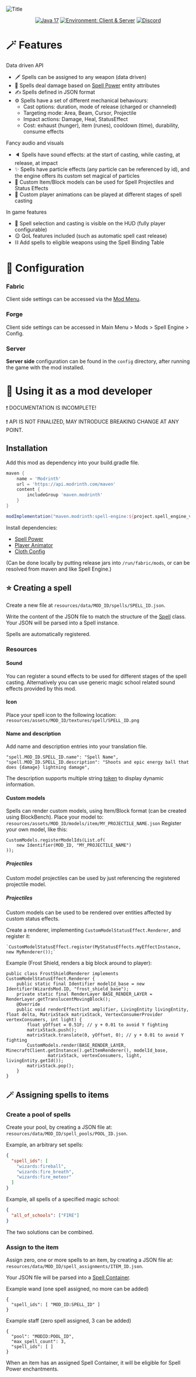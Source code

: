 ![Title](.github/title.png)

<div align="center">

<a href="">![Java 17](https://img.shields.io/badge/Java%2017-ee9258?logo=coffeescript&logoColor=ffffff&labelColor=606060&style=flat-square)</a>
<a href="">![Environment: Client & Server](https://img.shields.io/badge/environment-Client%20&%20Server-1976d2?style=flat-square)</a>
<a href="">[![Discord](https://img.shields.io/discord/973561601519149057.svg?label=&logo=discord&logoColor=ffffff&color=7389D8&labelColor=6A7EC2&style=flat-square)](https://discord.gg/KN9b3pjFTM)</a>

</div>

# 🪄️ Features

Data driven API
- 🗡️ Spells can be assigned to any weapon (data driven)
- 🔮 Spells deal damage based on [Spell Power](https://github.com/ZsoltMolnarrr/SpellPower) entity attributes
- ✍️ Spells defined in JSON format
- ⚙️ Spells have a set of different mechanical behaviours:
    - Cast options: duration, mode of release (charged or channeled)
    - Targeting mode: Area, Beam, Cursor, Projectile
    - Impact actions: Damage, Heal, StatusEffect
    - Cost: exhaust (hunger), item (runes), cooldown (time), durability, consume effects

Fancy audio and visuals
- 🔈 Spells have sound effects: at the start of casting, while casting, at release, at impact
- ✨ Spells have particle effects (any particle can be referenced by id), and the engine offers its custom set magical of particles
- 🎨 Custom Item/Block models can be used for Spell Projectiles and Status Effects
- 🤸 Custom player animations can be played at different stages of spell casting

In game features
- 🔧 Spell selection and casting is visible on the HUD (fully player configurable)
- 😌 QoL features included (such as automatic spell cast release)
- ⛓️ Add spells to eligible weapons using the Spell Binding Table

# 🔧 Configuration

### Fabric

Client side settings can be accessed via the [Mod Menu](https://github.com/TerraformersMC/ModMenu).

### Forge

Client side settings can be accessed in Main Menu > Mods > Spell Engine > Config.

### Server

**Server side** configuration can be found in the `config` directory, after running the game with the mod installed.

# 🔨 Using it as a mod developer

❗️ DOCUMENTATION IS INCOMPLETE!

❗️ API IS NOT FINALIZED, MAY INTRODUCE BREAKING CHANGE AT ANY POINT.

## Installation

Add this mod as dependency into your build.gradle file.

```groovy
maven {
    name = 'Modrinth'
    url = 'https://api.modrinth.com/maven'
    content {
        includeGroup 'maven.modrinth'
    }
}
```

```groovy
modImplementation("maven.modrinth:spell-engine:${project.spell_engine_version}-fabric")
```

Install dependencies:
- [Spell Power](https://github.com/ZsoltMolnarrr/SpellPower)
- [Player Animator](https://github.com/KosmX/minecraftPlayerAnimator)
- [Cloth Config](https://github.com/shedaniel/cloth-config)
  
(Can be done locally by putting release jars into `/run/fabric/mods`, or can be resolved from maven and like Spell Engine.)

## ⭐️ Creating a spell

Create a new file at `resources/data/MOD_ID/spells/SPELL_ID.json`.

Write the content of the JSON file to match the structure of the [Spell](common/src/main/java/net/spell_engine/api/spell/Spell.java) class. Your JSON will be parsed into a Spell instance.

Spells are automatically registered. 

### Resources

#### Sound
You can register a sound effects to be used for different stages of the spell casting. Alternatively you can use generic magic school related sound effects provided by this mod.

#### Icon
Place your spell icon to the following location: `resources/assets/MOD_ID/textures/spell/SPELL_ID.png`

#### Name and description

Add name and description entries into your translation file.
```
"spell.MOD_ID.SPELL_ID.name": "Spell Name",
"spell.MOD_ID.SPELL_ID.description": "Shoots and epic energy ball that does {damage} lightning damage",
```
The description supports multiple string [token](common/src/main/java/net/spell_engine/client/gui/SpellTooltip.java) to display dynamic information.

#### Custom models

Spells can render custom models, using Item/Block format (can be created using BlockBench).
Place your model to: `resources/assets/MOD_ID/models/item/MY_PROJECTILE_NAME.json`
Register your own model, like this:

```
CustomModels.registerModelIds(List.of(
    new Identifier(MOD_ID, "MY_PROJECTILE_NAME")
));
```

##### Projectiles

Custom model projectiles can be used by just referencing the registered projectile model.

##### Projectiles

Custom models can be used to be rendered over entities affected by custom status effects.

Create a renderer, implementing `CustomModelStatusEffect.Renderer`, and register it:
```
`CustomModelStatusEffect.register(MyStatusEffects.myEffectInstance, new MyRenderer());`
```
Example (Frost Shield, renders a big block around to player):
```
public class FrostShieldRenderer implements CustomModelStatusEffect.Renderer {
    public static final Identifier modelId_base = new Identifier(WizardsMod.ID, "frost_shield_base");
    private static final RenderLayer BASE_RENDER_LAYER = RenderLayer.getTranslucentMovingBlock();
    @Override
    public void renderEffect(int amplifier, LivingEntity livingEntity, float delta, MatrixStack matrixStack, VertexConsumerProvider vertexConsumers, int light) {
        float yOffset = 0.51F; // y + 0.01 to avoid Y fighting
        matrixStack.push();
        matrixStack.translate(0, yOffset, 0); // y + 0.01 to avoid Y fighting
        CustomModels.render(BASE_RENDER_LAYER, MinecraftClient.getInstance().getItemRenderer(), modelId_base,
                matrixStack, vertexConsumers, light, livingEntity.getId());
        matrixStack.pop();
    }
}
```

## 🪄 Assigning spells to items

### Create a pool of spells

Create your pool, by creating a JSON file at: `resources/data/MOD_ID/spell_pools/POOL_ID.json`.

Example, an arbitrary set spells:
```json
{
  "spell_ids": [
    "wizards:fireball",
    "wizards:fire_breath",
    "wizards:fire_meteor"
  ]
}
```

Example, all spells of a specified magic school:
```json
{
  "all_of_schools": ["FIRE"]
}
```

The two solutions can be combined.

### Assign to the item

Assign zero, one or more spells to an item, by creating a JSON file at: `resources/data/MOD_ID/spell_assignments/ITEM_ID.json`.

Your JSON file will be parsed into a [Spell Container](common/src/main/java/net/spell_engine/api/spell/SpellContainer.java).

Example wand (one spell assigned, no more can be added)
```
{
  "spell_ids": [ "MOD_ID:SPELL_ID" ]
}
```

Example staff (zero spell assigned, 3 can be added)
```
{
  "pool": "MODID:POOL_ID",
  "max_spell_count": 3,
  "spell_ids": [ ]
}
```

When an item has an assigned Spell Container, it will be eligible for Spell Power enchantments.